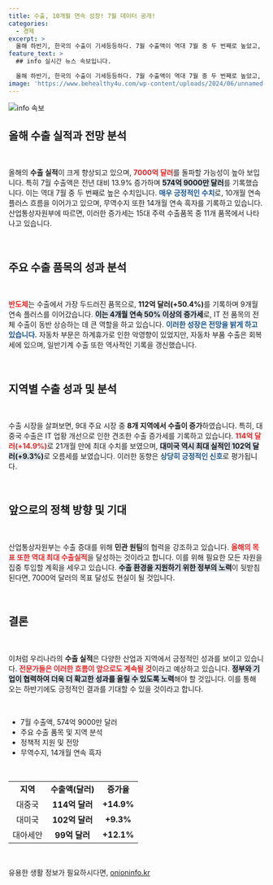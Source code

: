 ```yaml
---
title: 수출, 10개월 연속 성장! 7월 데이터 공개!
categories:
  - 경제
excerpt: >
  올해 하반기, 한국의 수출이 기세등등하다. 7월 수출액이 역대 7월 중 두 번째로 높았고, 반도체 수출이 무려 50% 증가함에 따라 역대 최대 수출실적 달성이 눈앞에 다가왔다! 클릭 후 자세한 내용을 확인해보세요!
feature_text: >
  ## info 실시간 뉴스 속보입니다.

  올해 하반기, 한국의 수출이 기세등등하다. 7월 수출액이 역대 7월 중 두 번째로 높았고, 반도체 수출이 무려 50% 증가함에 따라 역대 최대 수출실적 달성이 눈앞에 다가왔다! 클릭 후 자세한 내용을 확인해보세요!
image: 'https://www.behealthy4u.com/wp-content/uploads/2024/06/unnamed-file.png'
---
```


<p><img src="https://www.behealthy4u.com/wp-content/uploads/2024/06/unnamed-file.png" alt="info 속보" /></p>

<h2 data-ke-size="size26">올해 수출 실적과 전망 분석</h2>

<p data-ke-size="size16">&nbsp;</p> 

<p>올해의 <b>수출 실적</b>이 크게 향상되고 있으며, <b><span style="color: #ee2323;">7000억 달러</span></b>를 돌파할 가능성이 높아 보입니다. 특히 7월 수출액은 전년 대비 13.9% 증가하며 <b><span style="background-color: #21538527;">574억 9000만 달러</span></b>를 기록했습니다. 이는 역대 7월 중 두 번째로 높은 수치입니다. <b><span style="color: #1a5490;">매우 긍정적인 수치</span></b>로, 10개월 연속 플러스 흐름을 이어가고 있으며, 무역수지 또한 14개월 연속 흑자를 기록하고 있습니다. 산업통상자원부에 따르면, 이러한 증가세는 15대 주력 수출품목 중 11개 품목에서 나타나고 있습니다.</p>

<p data-ke-size="size16">&nbsp;</p>

<h2 data-ke-size="size26">주요 수출 품목의 성과 분석</h2>

<p data-ke-size="size16">&nbsp;</p>

<p><b><span style="color: #ee2323;">반도체</span></b>는 수출에서 가장 두드러진 품목으로, <b>112억 달러(+50.4%)</b>를 기록하며 9개월 연속 플러스를 이어갔습니다. <b><span style="background-color: #21538527;">이는 4개월 연속 50% 이상의 증가세</span></b>로, IT 전 품목의 전체 수출이 동반 상승하는 데 큰 역할을 하고 있습니다. <b><span style="color: #1a5490;">이러한 성장은 전망을 밝게 하고 있습니다.</span></b> 자동차 부문은 하계휴가로 인한 악영향이 있었지만, 자동차 부품 수출은 회복세에 있으며, 일반기계 수출 또한 역사적인 기록을 갱신했습니다.</p>

<p data-ke-size="size16">&nbsp;</p>

<h2 data-ke-size="size26">지역별 수출 성과 및 분석</h2>

<p data-ke-size="size16">&nbsp;</p>

<p>수출 시장을 살펴보면, 9대 주요 시장 중 <b>8개 지역에서 수출이 증가</b>하였습니다. 특히, 대중국 수출은 IT 업황 개선으로 인한 견조한 수출 증가세를 기록하고 있습니다. <b><span style="color: #ee2323;">114억 달러(+14.9%)</span></b>로 21개월 만에 최대 수치를 보였으며, <b><span style="background-color: #21538527;">대미국 역시 최대 실적인 102억 달러(+9.3%)</span></b>로 오름세를 보였습니다. 이러한 동향은 <b><span style="color: #1a5490;">상당히 긍정적인 신호</span></b>로 평가됩니다.</p>

<p data-ke-size="size16">&nbsp;</p>

<h2 data-ke-size="size26">앞으로의 정책 방향 및 기대</h2>

<p data-ke-size="size16">&nbsp;</p>

<p>산업통상자원부는 수출 증대를 위해 <b>민관 원팀</b>의 협력을 강조하고 있습니다. <b><span style="color: #ee2323;">올해의 목표 또한 역대 최대 수출실적</span></b>을 달성하는 것이라고 합니다. 이를 위해 필요한 모든 자원을 집중 투입할 계획을 세우고 있습니다. <b><span style="background-color: #21538527;">수출 환경을 지원하기 위한 정부의 노력</span></b>이 뒷받침된다면, 7000억 달러의 목표 달성도 현실이 될 것입니다.</p>

<p data-ke-size="size16">&nbsp;</p>

<h2 data-ke-size="size26">결론</h2>

<p data-ke-size="size16">&nbsp;</p>

<p>이처럼 우리나라의 <b>수출 실적</b>은 다양한 산업과 지역에서 긍정적인 성과를 보이고 있습니다. <b><span style="color: #ee2323;">전문가들은 이러한 흐름이 앞으로도 계속될 것</span></b>이라고 예상하고 있습니다. <b><span style="background-color: #21538527;">정부와 기업이 협력하여 더욱 더 확고한 성과를 올릴 수 있도록 노력</span></b>해야 할 것입니다. 이를 통해 오는 하반기에도 긍정적인 결과를 기대할 수 있을 것이라고 합니다.</p>

<p data-ke-size="size16">&nbsp;</p> 

<ul>
<li>7월 수출액, 574억 9000만 달러</li>
<li>주요 수출 품목 및 지역 분석</li>
<li>정책적 지원 및 전망</li>
<li>무역수지, 14개월 연속 흑자</li>
</ul> 

<p data-ke-size="size16">&nbsp;</p>

<table>
<tr>
<td style="text-align: center; height: 17px;"><b>지역</b></td>
<td style="text-align: center; height: 17px;"><b>수출액(달러)</b></td>
<td style="text-align: center; height: 17px;"><b>증가율</b></td>
</tr>
<tr>
<td style="text-align: center; height: 17px;">대중국</td>
<td style="text-align: center; height: 17px;"><b>114억 달러</b></td>
<td style="text-align: center; height: 17px;"><b>+14.9%</b></td>
</tr>
<tr>
<td style="text-align: center; height: 17px;">대미국</td>
<td style="text-align: center; height: 17px;"><b>102억 달러</b></td>
<td style="text-align: center; height: 17px;"><b>+9.3%</b></td>
</tr>
<tr>
<td style="text-align: center; height: 17px;">대아세안</td>
<td style="text-align: center; height: 17px;"><b>99억 달러</b></td>
<td style="text-align: center; height: 17px;"><b>+12.1%</b></td>
</tr>
</table>

<p data-ke-size="size16">&nbsp;</p>
유용한 생활 정보가 필요하시다면, <a href="https://onioninfo.kr" rel="dofollow">onioninfo.kr</a>


